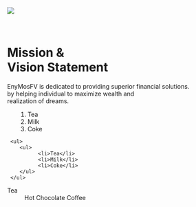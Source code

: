 <!DOCTYPE html>
<html lang="en">
<head>
    <meta charset="UTF-8">
    <meta name="viewport" content="width=device-width, initial-scale=1.0">
    <link rel="https://fonts.googleapis.com/css?family=Kaushan+Script|Poppins&display=swap"rel="stylesheet">
    <title>Assignment</title>
</head>
<body>
    <img src="Images/barber shop" class="logo">
    <!--Div&Span&P-->
    <div class="content">
        <h1> <br><span>Mission &<br> </span><span>Vision Statement</span></h1>
        <p class="par">EnyMosFV is dedicated to providing superior financial solutions.
                      <br> by helping individual to maximize wealth and <br>realization of dreams.</p>   
    </div> 
    <ul>
        <ol>
             <li>Tea</li>
             <li>Milk</li>
             <li>Coke</li>
        </ol>
     </ul>
     
     <ul>
        <ul>
              <li>Tea</li>
              <li>Milk</li>
              <li>Coke</li>
        </ul>
     </ul>
 
 
 <dl>
    <dt>Tea</dt>
    <dd>Hot Chocolate Coffee</dd>
    
 </dl>

</body>
</html>
